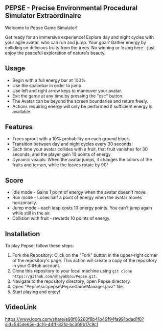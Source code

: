 ## PEPSE - Precise Environmental Procedural Simulator Extraordinaire

Welcome to Pepse Game Simulator!

Get ready for an immersive experience! Explore day and night cycles with your agile avatar,
who can run and jump.
Your goal? Gather energy by colliding on delicious fruits from the trees.
No winning or losing here—just enjoy the peaceful exploration of nature's beauty.


## Usage

- Begin with a full energy bar at 100%.
- Use the spacebar in order to jump.
- Use left and right arrow keys to maneuver your avatar.
- Exit the game at any time by pressing the "esc" button.
- The Avatar can be beyond the screen boundaries and return freely.
- Actions requiring energy will only be performed if sufficient energy is available.


## Features

- Trees sprout with a 10% probability on each ground block.
- Transition between day and night cycles every 30 seconds.
- Each time your avatar collides with a fruit, that fruit vanishes for 30 seconds,
  and the player gain 10 points of energy.
- Dynamic visuals: When the avatar jumps, it changes the colors of the fruits and terrain,
  while the leaves rotate by 90°


## Score

- Idle mode - Gains 1 point of energy when the avatar doesn't move.
- Run mode -  Loses half a point of energy when the avatar moves horizontally.
- Jump mode - each leap costs 10 energy points. You can't jump again while still in the air.
- Collision with fruit - rewards 10 points of energy.


## Installation

To play Pepse, follow these steps:
1. Fork the Repository: Click on the "Fork" button in the upper-right corner of the repository's page. This action will create a copy of the repository in your GitHub account.
2. Clone this repository to your local machine using `git clone https://github.com/shayabbou/Pepse.git`.
3. Navigate to the repository directory, open Pepse directory.
4. Open "Pepse\src\pepse\PepseGameManager.java" file.
5. Start playing and enjoy!


## VideoLink

https://www.loom.com/share/e90f06260f8b41b49f94fa991bdad1f8?sid=545de65e-dc16-44ff-82fd-bc069b17c9c1
